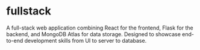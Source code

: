 # fullstack
A full-stack web application combining React for the frontend, Flask for the backend, and MongoDB Atlas for data storage. Designed to showcase end-to-end development skills from UI to server to database.

